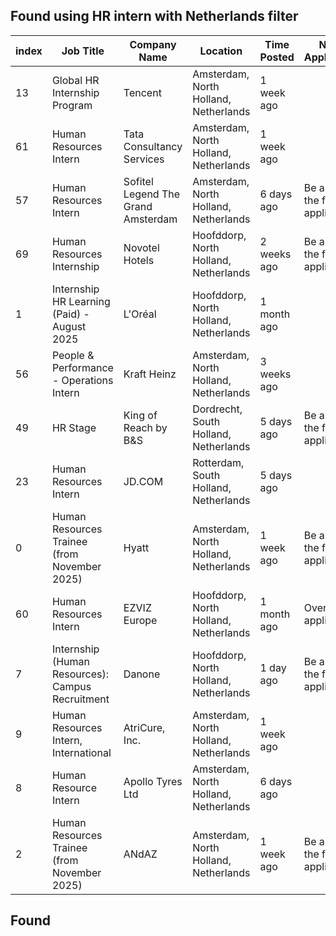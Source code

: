 ## Found using HR intern with Netherlands filter

| index | Job Title                                          | Company Name                       | Location                              | Time Posted | Num Applicants                   |
| ----- | -------------------------------------------------- | ---------------------------------- | ------------------------------------- | ----------- | -------------------------------- |
| 13    | Global HR Internship Program                       | Tencent                            | Amsterdam, North Holland, Netherlands | 1 week ago  |                                  |
| 61    | Human Resources Intern                             | Tata Consultancy Services          | Amsterdam, North Holland, Netherlands | 1 week ago  |                                  |
| 57    | Human Resources Intern                             | Sofitel Legend The Grand Amsterdam | Amsterdam, North Holland, Netherlands | 6 days ago  | Be among the first 25 applicants |
| 69    | Human Resources Internship                         | Novotel Hotels                     | Hoofddorp, North Holland, Netherlands | 2 weeks ago | Be among the first 25 applicants |
| 1     | Internship HR Learning \(Paid\) - August 2025      | L'Oréal                            | Hoofddorp, North Holland, Netherlands | 1 month ago |                                  |
| 56    | People & Performance - Operations Intern           | Kraft Heinz                        | Amsterdam, North Holland, Netherlands | 3 weeks ago |                                  |
| 49    | HR Stage                                           | King of Reach by B&S               | Dordrecht, South Holland, Netherlands | 5 days ago  | Be among the first 25 applicants |
| 23    | Human Resources Intern                             | JD\.COM                            | Rotterdam, South Holland, Netherlands | 5 days ago  |                                  |
| 0     | Human Resources Trainee \(from November 2025\)     | Hyatt                              | Amsterdam, North Holland, Netherlands | 1 week ago  | Be among the first 25 applicants |
| 60    | Human Resources Intern                             | EZVIZ Europe                       | Hoofddorp, North Holland, Netherlands | 1 month ago | Over 200 applicants              |
| 7     | Internship \(Human Resources\): Campus Recruitment | Danone                             | Hoofddorp, North Holland, Netherlands | 1 day ago   | Be among the first 25 applicants |
| 9     | Human Resources Intern, International              | AtriCure, Inc\.                    | Amsterdam, North Holland, Netherlands | 1 week ago  |                                  |
| 8     | Human Resource Intern                              | Apollo Tyres Ltd                   | Amsterdam, North Holland, Netherlands | 6 days ago  |                                  |
| 2     | Human Resources Trainee \(from November 2025\)     | ANdAZ                              | Amsterdam, North Holland, Netherlands | 1 week ago  | Be among the first 25 applicants |

## Found 